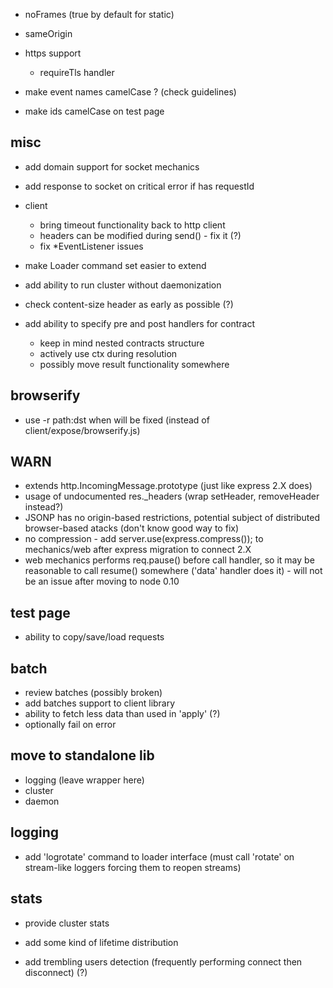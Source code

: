 * noFrames (true by default for static)
* sameOrigin
* https support
	* requireTls handler

* make event names camelCase ? (check guidelines)
* make ids camelCase on test page

## misc

* add domain support for socket mechanics
* add response to socket on critical error if has requestId

* client
	* bring timeout functionality back to http client
	* headers can be modified during send() - fix it (?)
	* fix *EventListener issues

* make Loader command set easier to extend
* add ability to run cluster without daemonization

* check content-size header as early as possible (?)

* add ability to specify pre and post handlers for contract
	* keep in mind nested contracts structure
	* actively use ctx during resolution
	* possibly move result functionality somewhere

## browserify

* use -r path:dst when will be fixed (instead of client/expose/browserify.js)

## WARN

* extends http.IncomingMessage.prototype (just like express 2.X does)
* usage of undocumented res._headers (wrap setHeader, removeHeader instead?)
* JSONP has no origin-based restrictions, potential subject of distributed browser-based atacks (don't know good way to fix)
* no compression - add server.use(express.compress()); to mechanics/web after express migration to connect 2.X
* web mechanics performs req.pause() before call handler, so it may be reasonable to call resume() somewhere ('data' handler does it) - will not be an issue after moving to node 0.10

## test page

* ability to copy/save/load requests

## batch

* review batches (possibly broken)
* add batches support to client library
* ability to fetch less data than used in 'apply' (?)
* optionally fail on error

## move to standalone lib

* logging (leave wrapper here)
* cluster
* daemon

## logging

* add 'logrotate' command to loader interface (must call 'rotate' on stream-like loggers forcing them to reopen streams)

## stats

* provide cluster stats

* add some kind of lifetime distribution
* add trembling users detection (frequently performing connect then disconnect) (?)
